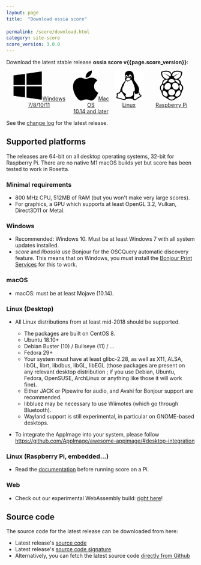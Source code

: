 ```yaml
---
layout: page
title:  "Download ossia score"

permalink: /score/download.html
category: site-score
score_version: 3.0.0
---
```


Download the latest stable release __ossia score v{{page.score_version}}__:
<p style="display: flex; justify-content: center;align-content:space-evenly;" align="center">
<a href="https://github.com/ossia/score/releases/download/v{{page.score_version}}/ossia.score-{{page.score_version}}-win64.exe" target="_blank" class="page-button download-page"><img src="../assets/windows_logo_2012-Black.svg" height="80px"/>Windows 7/8/10/11</a>
<a href="https://github.com/ossia/score/releases/download/v{{page.score_version}}/ossia.score-{{page.score_version}}-macOS.dmg"  target="_blank" class="page-button download-page" ><img src="../assets/apple_logo_black.svg" height="80px"/>Mac OS<br/>10.14 and later</a>
<a href="https://github.com/ossia/score/releases/download/v{{page.score_version}}/ossia.score-{{page.score_version}}-linux-amd64.AppImage" target="_blank" class="page-button download-page"><img src="../assets/Linux_Platform.svg" height="80px"/>Linux</a>
<a href="https://github.com/ossia/score/releases/download/v{{page.score_version}}/ossia.score-{{page.score_version}}-rpi-aarch32.tar.gz" target="_blank" class="page-button download-page"><img src="../assets/Pi_Platform.svg" height="80px"/>Raspberry Pi</a>
</p>
See the <a href="https://github.com/ossia/score/releases/latest" target="_blank">change log</a> for the latest release.

## Supported platforms

The releases are 64-bit on all desktop operating systems, 32-bit for Raspberry Pi. There are no native M1 macOS builds yet but score has been tested to work in Rosetta.

### Minimal requirements

* 800 MHz CPU, 512MB of RAM (but you won't make very large scores).
* For graphics, a GPU which supports at least OpenGL 3.2, Vulkan, Direct3D11 or Metal.
  
### Windows

* Recommended: Windows 10. Must be at least Windows 7 with all system updates installed.
* *score* and *libossia* use Bonjour for the OSCQuery automatic discovery feature.
  This means that on Windows, you must install the [Bonjour Print Services](https://support.apple.com/kb/dl999?locale=en_US) for this to work.

### macOS

* macOS: must be at least Mojave (10.14).

### Linux (Desktop)

* All Linux distributions from at least mid-2018 should be supported.
  * The packages are built on CentOS 8.
  * Ubuntu 18.10+
  * Debian Buster (10) / Bullseye (11) / ...  
  * Fedora 29+
  * Your system must have at least glibc-2.28, as well as X11, ALSA, libGL, librt, libdbus, libGL, libEGL (those packages are present on any relevant desktop distribution ; if you use Debian, Ubuntu, Fedora, OpenSUSE, ArchLinux or anything like those it will work fine).
  * Either JACK or Pipewire for audio, and Avahi for Bonjour support are recommended.
  * libbluez may be necessary to use Wiimotes (which go through Bluetooth).
  * Wayland support is still experimental, in particular on GNOME-based desktops.

* To integrate the AppImage into your system, please follow
  https://github.com/AppImage/awesome-appimage/#desktop-integration

### Linux (Raspberry Pi, embedded...)

* Read the [documentation](https://ossia.io/score-docs/in-depth/embedded.html) before running score on a Pi.

### Web

* Check out our experimental WebAssembly build: [right here](https://ossia.io/score-web)!

## Source code

The source code for the latest release can be downloaded from here:
* Latest release's <a href="https://github.com/ossia/score/releases/download/v{{page.score_version}}/ossia.score-{{page.score_version}}-src.tar.xz">source code</a>
* Latest release's <a href="https://github.com/ossia/score/releases/download/v{{page.score_version}}/ossia.score-{{page.score_version}}-src.tar.xz.asc">source code signature</a>
* Alternatively, you can fetch the latest source code <a href="https://github.com/ossia/score">directly from Github</a>

